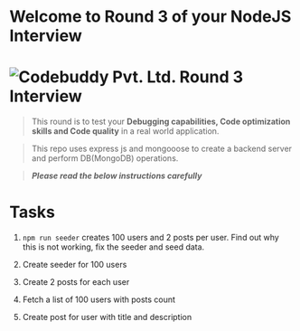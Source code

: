 # Welcome to Round 3 of your NodeJS Interview
# ![Codebuddy Pvt. Ltd. Round 3 Interview](https://codebuddy.co/assets/img/logo.png)

> This round is to test your **Debugging capabilities, Code optimization skills and Code quality** in a real world application.

> This repo uses express js and mongooose to create a backend server and perform DB(MongoDB) operations.

> **_Please read the below instructions carefully_**

# Tasks
1. `npm run seeder` creates 100 users and 2 posts per user. Find out why this is not working, fix the seeder and seed data.


1. Create seeder for 100 users
2. Create 2 posts for each user
3. Fetch a list of 100 users with posts count
4. Create post for user with title and description